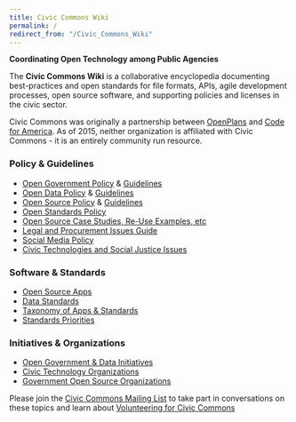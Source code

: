 ```yaml
---
title: Civic Commons Wiki
permalink: /
redirect_from: "/Civic_Commons_Wiki"
---
```


**Coordinating Open Technology among Public Agencies**

The **Civic Commons Wiki** is a collaborative encyclopedia documenting best-practices and open standards for file formats, APIs, agile development processes, open source software, and supporting policies and licenses in the civic sector. 

Civic Commons was originally a partnership between [OpenPlans](http://www.openplans.org) and [Code for America](http://www.codeforamerica.org). As of 2015, neither organization is affiliated with Civic Commons - it is an entirely community run resource.


### Policy & Guidelines

-   [Open Government Policy](/Open_Government_Policy "wikilink") & [Guidelines](/Open_Government_Guidelines "wikilink")
-   [Open Data Policy](/Open_Data_Policy "wikilink") & [Guidelines](/Open_Data_Guidelines "wikilink")
-   [Open Source Policy](/Open_Source_Policy "wikilink") & [Guidelines](/Open_Source_Guidelines "wikilink")
-   [Open Standards Policy](/Open_Standards_Policy "wikilink")
-   [Open Source Case Studies, Re-Use Examples, etc](/Open_Source_Case_Studies "wikilink")
-   [Legal and Procurement Issues Guide](/Legal_and_Procurement_Issues_Guide "wikilink")
-   [Social Media Policy](/Social_Media_Policy "wikilink")
-   [Civic Technologies and Social Justice Issues](/Civic_Technologies_and_Social_Justice_Issues "wikilink")

### Software & Standards

-   [Open Source Apps](/Civic_Software "wikilink")
-   [Data Standards](/Data_Standards "wikilink")
-   [Taxonomy of Apps & Standards](/Applications "wikilink")
-   [Standards Priorities](/Standards_Priorities "wikilink")


### Initiatives & Organizations

-   [Open Government & Data Initiatives](/Initiatives "wikilink")
-   [Civic Technology Organizations](/Organizations "wikilink")
-   [Government Open Source Organizations](/Organizations/Open_Source "wikilink")


Please join the [Civic Commons Mailing List](http://groups.google.com/a/civiccommons.org/group/discuss) to take part in conversations on these topics and learn about [Volunteering for Civic Commons](/Volunteering_for_Civic_Commons "wikilink")
